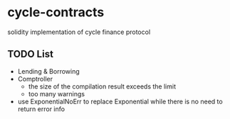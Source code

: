 # cycle-contracts

solidity implementation of cycle finance protocol

## TODO List

- Lending & Borrowing
- Comptroller
  - the size of the compilation result exceeds the limit
  - too many warnings
- use ExponentialNoErr to replace Exponential while there is no need to return error info